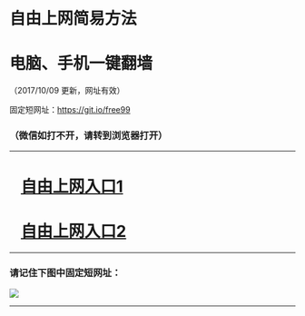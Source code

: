 ﻿# 自由上网简易方法

# 电脑、手机一键翻墙

（2017/10/09 更新，网址有效）

固定短网址：https://git.io/free99

### （微信如打不开，请转到浏览器打开）


***





# &nbsp;&nbsp; <a href="http://ft3435833.fwq-tz-1001.info/fwqtz01.html?t=100900114939 " target="_blank">自由上网入口1</a>
# &nbsp;&nbsp; <a href="http://ft1951328103.fwq-tz-1002.info/fwqtz02.html?t=100900111120 " target="_blank">自由上网入口2</a>
***

### 请记住下图中固定短网址：

<img src="https://s3-us-west-2.amazonaws.com/fwq-1001/yjfq-20170905okok.png" /> 


***

